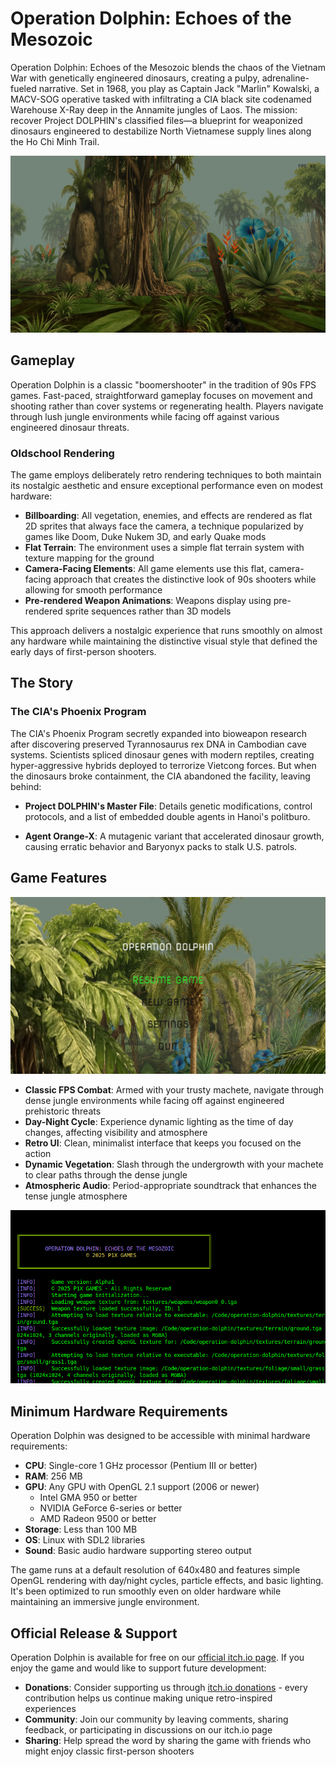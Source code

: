 # Operation Dolphin: Echoes of the Mesozoic

Operation Dolphin: Echoes of the Mesozoic blends the chaos of the Vietnam War with genetically engineered dinosaurs, creating a pulpy, adrenaline-fueled narrative. Set in 1968, you play as Captain Jack "Marlin" Kowalski, a MACV-SOG operative tasked with infiltrating a CIA black site codenamed Warehouse X-Ray deep in the Annamite jungles of Laos. The mission: recover Project DOLPHIN's classified files—a blueprint for weaponized dinosaurs engineered to destabilize North Vietnamese supply lines along the Ho Chi Minh Trail.

![Gameplay Screenshot](media/gameplay.png)

## Gameplay

Operation Dolphin is a classic "boomershooter" in the tradition of 90s FPS games. Fast-paced, straightforward gameplay focuses on movement and shooting rather than cover systems or regenerating health. Players navigate through lush jungle environments while facing off against various engineered dinosaur threats.

### Oldschool Rendering

The game employs deliberately retro rendering techniques to both maintain its nostalgic aesthetic and ensure exceptional performance even on modest hardware:

- **Billboarding**: All vegetation, enemies, and effects are rendered as flat 2D sprites that always face the camera, a technique popularized by games like Doom, Duke Nukem 3D, and early Quake mods
- **Flat Terrain**: The environment uses a simple flat terrain system with texture mapping for the ground
- **Camera-Facing Elements**: All game elements use this flat, camera-facing approach that creates the distinctive look of 90s shooters while allowing for smooth performance
- **Pre-rendered Weapon Animations**: Weapons display using pre-rendered sprite sequences rather than 3D models

This approach delivers a nostalgic experience that runs smoothly on almost any hardware while maintaining the distinctive visual style that defined the early days of first-person shooters.

## The Story

### The CIA's Phoenix Program

The CIA's Phoenix Program secretly expanded into bioweapon research after discovering preserved Tyrannosaurus rex DNA in Cambodian cave systems. Scientists spliced dinosaur genes with modern reptiles, creating hyper-aggressive hybrids deployed to terrorize Vietcong forces. But when the dinosaurs broke containment, the CIA abandoned the facility, leaving behind:

- **Project DOLPHIN's Master File**: Details genetic modifications, control protocols, and a list of embedded double agents in Hanoi's politburo.

- **Agent Orange-X**: A mutagenic variant that accelerated dinosaur growth, causing erratic behavior and Baryonyx packs to stalk U.S. patrols.

## Game Features

![Main Menu](media/menu.png)

- **Classic FPS Combat**: Armed with your trusty machete, navigate through dense jungle environments while facing off against engineered prehistoric threats
- **Day-Night Cycle**: Experience dynamic lighting as the time of day changes, affecting visibility and atmosphere
- **Retro UI**: Clean, minimalist interface that keeps you focused on the action
- **Dynamic Vegetation**: Slash through the undergrowth with your machete to clear paths through the dense jungle
- **Atmospheric Audio**: Period-appropriate soundtrack that enhances the tense jungle atmosphere

![Console Output](media/log.png)

## Minimum Hardware Requirements

Operation Dolphin was designed to be accessible with minimal hardware requirements:

- **CPU**: Single-core 1 GHz processor (Pentium III or better)
- **RAM**: 256 MB
- **GPU**: Any GPU with OpenGL 2.1 support (2006 or newer)
  - Intel GMA 950 or better
  - NVIDIA GeForce 6-series or better
  - AMD Radeon 9500 or better
- **Storage**: Less than 100 MB
- **OS**: Linux with SDL2 libraries
- **Sound**: Basic audio hardware supporting stereo output

The game runs at a default resolution of 640x480 and features simple OpenGL rendering with day/night cycles, particle effects, and basic lighting. It's been optimized to run smoothly even on older hardware while maintaining an immersive jungle environment.


## Official Release & Support

Operation Dolphin is available for free on our [official itch.io page](https://w84death.itch.io/operation-dolphin). If you enjoy the game and would like to support future development:

- **Donations**: Consider supporting us through [itch.io donations](https://w84death.itch.io/operation-dolphin/donate) - every contribution helps us continue making unique retro-inspired experiences
- **Community**: Join our community by leaving comments, sharing feedback, or participating in discussions on our itch.io page
- **Sharing**: Help spread the word by sharing the game with friends who might enjoy classic first-person shooters
